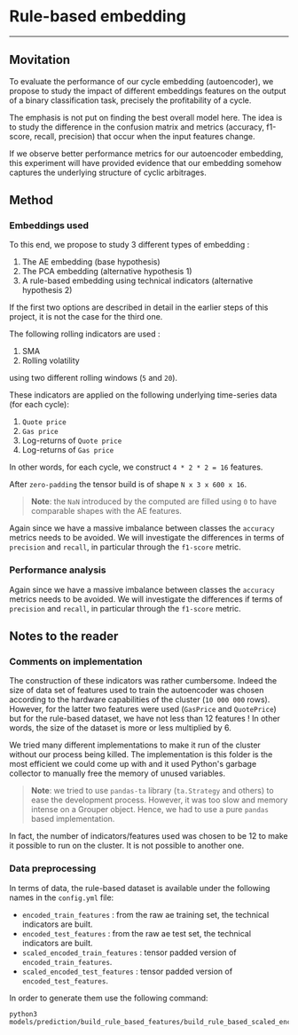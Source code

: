 # Rule-based embedding
---

## Movitation

To evaluate the performance of our cycle embedding (autoencoder), we propose to study the impact of different embeddings features on the output of a binary classification task, precisely the profitability of a cycle.

The emphasis is not put on finding the best overall model here. The idea is to study the difference in the confusion matrix and metrics (accuracy, f1-score, recall, precision) that occur when the input features change.

If we observe better performance metrics for our autoencoder embedding, this experiment will have provided evidence that our embedding somehow captures the underlying structure of cyclic arbitrages. 

## Method 

### Embeddings used

To this end, we propose to study 3 different types of embedding :

1. The AE embedding (base hypothesis)
2. The PCA embedding (alternative hypothesis 1)
3. A rule-based embedding using technical indicators (alternative hypothesis 2)

If the first two options are described in detail in the earlier steps of this project, it is not the case for the third one. 

The following rolling indicators are used :

1. SMA
5. Rolling volatility

using two different rolling windows (`5` and `20`).

These indicators are applied on the following underlying time-series data (for each cycle):

1. `Quote price` 
2. `Gas price`
3. Log-returns of `Quote price`
4. Log-returns of `Gas price`

In other words, for each cycle, we construct `4 * 2 * 2 = 16` features.

After `zero-padding` the tensor build is of shape `N x 3 x 600 x 16`.

> **Note**: the `NaN` introduced by the computed are filled using `0` to have comparable shapes with the AE features.

Again since we have a massive imbalance between classes the `accuracy` metrics needs to be avoided. We will investigate the differences in terms of `precision` and `recall`, in particular through the `f1-score` metric.


### Performance analysis

Again since we have a massive imbalance between classes the `accuracy` metrics needs to be avoided. We will investigate the differences if terms of `precision` and `recall`, in particular through the `f1-score` metric.

## Notes to the reader

### Comments on implementation

The construction of these indicators was rather cumbersome. Indeed the size of data set of features used to train the autoencoder was chosen according to the hardware capabilities of the cluster (`10 000 000` rows). However, for the latter two features were used (`GasPrice` and `QuotePrice`) but for the rule-based dataset, we have not less than 12 features ! In other words, the size of the dataset is more or less multiplied by 6. 

We tried many different implementations to make it run of the cluster without our process being killed. The implementation is this folder is the most efficient we could come up with and it used Python's garbage collector to manually free the memory of unused variables.

> **Note**: we tried to use `pandas-ta` library (`ta.Strategy` and others) to ease the development process. However, it was too slow and memory intense on a Grouper object. Hence, we had to use a pure `pandas` based implementation.

In fact, the number of indicators/features used was chosen to be 12 to make it possible to run on the cluster. It is not possible to another one. 

### Data preprocessing

In terms of data, the rule-based dataset is available under the following names in the `config.yml` file:

- `encoded_train_features` : from the raw ae training set, the technical indicators are built.
- `encoded_test_features` :  from the raw ae test set, the technical indicators are built.
- `scaled_encoded_train_features` : tensor padded version of `encoded_train_features`.
- `scaled_encoded_test_features`  : tensor padded version of `encoded_test_features`.

In order to generate them use the following command:

```shell
python3 models/prediction/build_rule_based_features/build_rule_based_scaled_encoded_features.py
```


  
